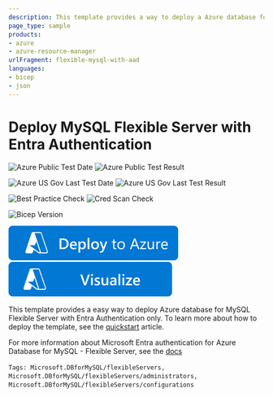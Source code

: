 ```yaml
---
description: This template provides a way to deploy a Azure database for MySQL Flexible Server with Entra Authentication.
page_type: sample
products:
- azure
- azure-resource-manager
urlFragment: flexible-mysql-with-aad
languages:
- bicep
- json
---
```

# Deploy MySQL Flexible Server with Entra Authentication

![Azure Public Test Date](https://azurequickstartsservice.blob.core.windows.net/badges/quickstarts/microsoft.dbformysql/flexible-mysql-with-aad/PublicLastTestDate.svg)
![Azure Public Test Result](https://azurequickstartsservice.blob.core.windows.net/badges/quickstarts/microsoft.dbformysql/flexible-mysql-with-aad/PublicDeployment.svg)

![Azure US Gov Last Test Date](https://azurequickstartsservice.blob.core.windows.net/badges/quickstarts/microsoft.dbformysql/flexible-mysql-with-aad/FairfaxLastTestDate.svg)
![Azure US Gov Last Test Result](https://azurequickstartsservice.blob.core.windows.net/badges/quickstarts/microsoft.dbformysql/flexible-mysql-with-aad/FairfaxDeployment.svg)

![Best Practice Check](https://azurequickstartsservice.blob.core.windows.net/badges/quickstarts/microsoft.dbformysql/flexible-mysql-with-aad/BestPracticeResult.svg)
![Cred Scan Check](https://azurequickstartsservice.blob.core.windows.net/badges/quickstarts/microsoft.dbformysql/flexible-mysql-with-aad/CredScanResult.svg)

![Bicep Version](https://azurequickstartsservice.blob.core.windows.net/badges/quickstarts/microsoft.dbformysql/flexible-mysql-with-aad/BicepVersion.svg)

[![Deploy To Azure](https://raw.githubusercontent.com/Azure/azure-quickstart-templates/master/1-CONTRIBUTION-GUIDE/images/deploytoazure.svg?sanitize=true)](https://portal.azure.com/#create/Microsoft.Template/uri/https%3A%2F%2Fraw.githubusercontent.com%2FAzure%2Fazure-quickstart-templates%2Fmaster%2Fquickstarts%2Fmicrosoft.dbformysql%2Fflexible-mysql-with-aad%2Fazuredeploy.json)
[![Visualize](https://raw.githubusercontent.com/Azure/azure-quickstart-templates/master/1-CONTRIBUTION-GUIDE/images/visualizebutton.svg?sanitize=true)](http://armviz.io/#/?load=https%3A%2F%2Fraw.githubusercontent.com%2FAzure%2Fazure-quickstart-templates%2Fmaster%2Fquickstarts%2Fmicrosoft.dbformysql%2Fflexible-mysql-with-aad%2Fazuredeploy.json)

This template provides a easy way to deploy Azure database for MySQL Flexible Server with Entra Authentication only. To learn more about how to deploy the template, see the [quickstart](https://docs.microsoft.com/azure/mysql/flexible-server/quickstart-create-arm-template) article.

For more information about Microsoft Entra authentication for Azure Database for MySQL - Flexible Server, see the [docs](https://learn.microsoft.com/en-us/azure/mysql/flexible-server/concepts-azure-ad-authentication)

`Tags: Microsoft.DBforMySQL/flexibleServers, Microsoft.DBforMySQL/flexibleServers/administrators, Microsoft.DBforMySQL/flexibleServers/configurations`
